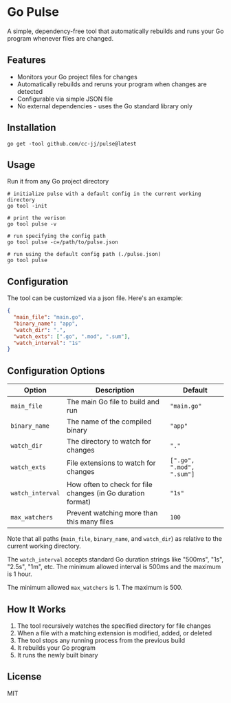 # Go Pulse

A simple, dependency-free tool that automatically rebuilds and runs your Go program whenever files are changed.

## Features

- Monitors your Go project files for changes
- Automatically rebuilds and reruns your program when changes are detected
- Configurable via simple JSON file
- No external dependencies - uses the Go standard library only

## Installation

```
go get -tool github.com/cc-jj/pulse@latest

```

## Usage

Run it from any Go project directory

```
# initialize pulse with a default config in the current working directory
go tool -init

# print the verison
go tool pulse -v

# run specifying the config path
go tool pulse -c=/path/to/pulse.json

# run using the default config path (./pulse.json)
go tool pulse
```

## Configuration

The tool can be customized via a json file. Here's an example:

```json
{
  "main_file": "main.go",
  "binary_name": "app",
  "watch_dir": ".",
  "watch_exts": [".go", ".mod", ".sum"],
  "watch_interval": "1s"
}
```

## Configuration Options

| Option           | Description                                                 | Default                   |
| ---------------- | ----------------------------------------------------------- | ------------------------- |
| `main_file`      | The main Go file to build and run                           | `"main.go"`               |
| `binary_name`    | The name of the compiled binary                             | `"app"`                   |
| `watch_dir`      | The directory to watch for changes                          | `"."`                     |
| `watch_exts`     | File extensions to watch for changes                        | `[".go", ".mod", ".sum"]` |
| `watch_interval` | How often to check for file changes (in Go duration format) | `"1s"`                    |
| `max_watchers`   | Prevent watching more than this many files                  | `100`                     |

Note that all paths (`main_file`, `binary_name`, and `watch_dir`) as relative to the current working directory.

The `watch_interval` accepts standard Go duration strings like "500ms", "1s", "2.5s", "1m", etc. The minimum allowed interval is 500ms and the maximum is 1 hour.

The minimum allowed `max_watchers` is 1. The maximum is 500.

## How It Works

1. The tool recursively watches the specified directory for file changes
2. When a file with a matching extension is modified, added, or deleted
3. The tool stops any running process from the previous build
4. It rebuilds your Go program
5. It runs the newly built binary

## License

MIT
